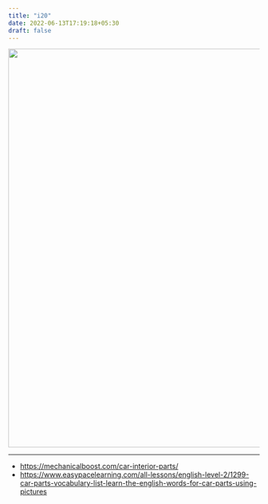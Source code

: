 ```yaml
---
title: "i20"
date: 2022-06-13T17:19:18+05:30
draft: false
---
```

<img src="../car1.png" width="1000" height="800">

---



* https://mechanicalboost.com/car-interior-parts/
* https://www.easypacelearning.com/all-lessons/english-level-2/1299-car-parts-vocabulary-list-learn-the-english-words-for-car-parts-using-pictures
